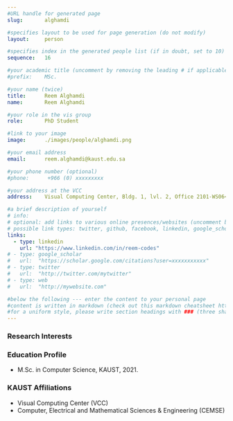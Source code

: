 ```yaml
---
#URL handle for generated page
slug:       alghamdi

#specifies layout to be used for page generation (do not modify)
layout: 	person

#specifies index in the generated people list (if in doubt, set to 10)
sequence:	16

#your academic title (uncomment by removing the leading # if applicable)
#prefix:    MSc.

#your name (twice)
title:		Reem Alghamdi
name:       Reem Alghamdi

#your role in the vis group
role:       PhD Student

#link to your image
image:      ./images/people/alghamdi.png

#your email address
email:      reem.alghamdi@kaust.edu.sa

#your phone number (optional)
#phone:      +966 (0) xxxxxxxxx

#your address at the VCC
address:    Visual Computing Center, Bldg. 1, lvl. 2, Office 2101-WS06<br>4700 King Abdullah University of Science and Technology<br>Thuwal 23955-6900, Saudi Arabia

#a brief description of yourself
# info:       
# optional: add links to various online presences/websites (uncomment by removing the leading # if applicable)
# possible link types: twitter, github, facebook, linkedin, google_scholar, google_plus, instagram, skype, youtube, vimeo, flickr, web (use the latter for all other link types)
links:
  - type: linkedin
    url: "https://www.linkedin.com/in/reem-codes"
# - type: google_scholar
#   url:  "https://scholar.google.com/citations?user=xxxxxxxxxxx"
# - type: twitter
#   url:  "http://twitter.com/mytwitter"
# - type: web
#   url:  "http://mywebsite.com"

#below the following --- enter the content to your personal page
#content is written in markdown (check out this markdown cheatsheet https://github.com/adam-p/markdown-here/wiki/Markdown-Cheatsheet)
#for a uniform style, please write section headings with ### (three sharps)
---
```

### Research Interests

### Education Profile
- M.Sc. in Computer Science, KAUST, 2021.

### KAUST Affiliations
- ​Visual Computing Center (VCC)
- Computer, Electrical and Mathematical Sciences & Engineering (CEMSE)
